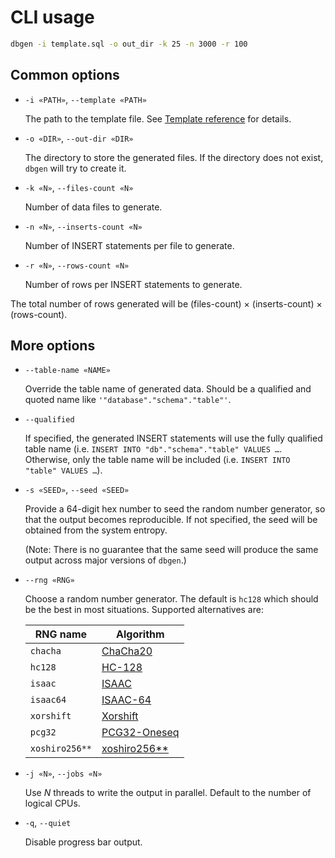 CLI usage
=========

```sh
dbgen -i template.sql -o out_dir -k 25 -n 3000 -r 100
```

Common options
--------------

* `-i «PATH»`, `--template «PATH»`

    The path to the template file. See [Template reference](Template.md) for details.

* `-o «DIR»`, `--out-dir «DIR»`

    The directory to store the generated files. If the directory does not exist, `dbgen` will try to
    create it.

* `-k «N»`, `--files-count «N»`

    Number of data files to generate.

* `-n «N»`, `--inserts-count «N»`

    Number of INSERT statements per file to generate.

* `-r «N»`, `--rows-count «N»`

    Number of rows per INSERT statements to generate.

The total number of rows generated will be (files-count) × (inserts-count) × (rows-count).

More options
------------

* `--table-name «NAME»`

    Override the table name of generated data. Should be a qualified and quoted name like
    `'"database"."schema"."table"'`.

* `--qualified`

    If specified, the generated INSERT statements will use the fully qualified table name (i.e.
    `INSERT INTO "db"."schema"."table" VALUES …`. Otherwise, only the table name will be included
    (i.e. `INSERT INTO "table" VALUES …`).

* `-s «SEED»`, `--seed «SEED»`

    Provide a 64-digit hex number to seed the random number generator, so that the output becomes
    reproducible. If not specified, the seed will be obtained from the system entropy.

    (Note: There is no guarantee that the same seed will produce the same output across major
    versions of `dbgen`.)

* `--rng «RNG»`

    Choose a random number generator. The default is `hc128` which should be the best in most
    situations. Supported alternatives are:

    | RNG name          | Algorithm         |
    |-------------------|-------------------|
    | `chacha`          | [ChaCha20]        |
    | `hc128`           | [HC-128]          |
    | `isaac`           | [ISAAC]           |
    | `isaac64`         | [ISAAC-64][ISAAC] |
    | `xorshift`        | [Xorshift]        |
    | `pcg32`           | [PCG32-Oneseq]    |
    | `xoshiro256**`    | [xoshiro256**]    |

* `-j «N»`, `--jobs «N»`

    Use *N* threads to write the output in parallel. Default to the number of logical CPUs.

* `-q`, `--quiet`

    Disable progress bar output.

[ChaCha20]: https://cr.yp.to/chacha.html
[HC-128]: https://www.ntu.edu.sg/home/wuhj/research/hc/index.html
[ISAAC]: http://www.burtleburtle.net/bob/rand/isaacafa.html
[Xorshift]: https://en.wikipedia.org/wiki/Xorshift
[PCG32-Oneseq]: http://www.pcg-random.org/
[xoshiro256**]: http://xoshiro.di.unimi.it/
